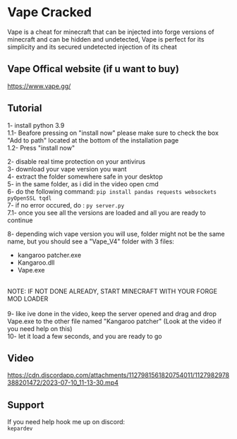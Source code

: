 
# Vape Cracked

Vape is a cheat for minecraft that can be injected into forge versions of minecraft and can be hidden and undetected, Vape is perfect for its simplicity and its secured undetected injection of its cheat

## Vape Offical website (if u want to buy)
https://www.vape.gg/

## Tutorial

1- install python 3.9 </br>
1.1- Beafore pressing on "install now" please make sure to check the box "Add to path" located at the bottom of the installation page</br>
1.2- Press "install now"</br>

2- disable real time protection on your antivirus </br>
3- download your vape version you want</br>
4- extract the folder somewhere safe in your desktop</br>
5- in the same folder, as i did in the video open cmd</br>
6- do the following command: `pip install pandas requests websockets pyOpenSSL tqdl`</br>
7- if no error occured, do : `py server.py`</br>
7.1- once you see all the versions are loaded and all you are ready to continue</br>

8- depending wich vape version you will use, folder might not be the same name, but you should see a "Vape_V4" folder with 3 files:</br>
- kangaroo patcher.exe</br>
- Kangaroo.dll</br>
- Vape.exe</br>
</br>
NOTE: IF NOT DONE ALREADY, START MINECRAFT WITH YOUR FORGE MOD LOADER</br>
</br>
9- like ive done in the video, keep the server opened and drag and drop Vape.exe to the other file named "Kangaroo patcher" (Look at the video if you need help on this)</br>
10- let it load a few seconds, and you are ready to go</br>

## Video
https://cdn.discordapp.com/attachments/1127981561820754011/1127982978388201472/2023-07-10_11-13-30.mp4

## Support
If you need help hook me up on discord: </br>
`kepardev`
